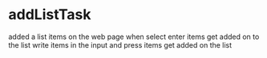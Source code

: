 # addListTask

added a list items on the web page
when select enter 
items get added on to the list
write items in the input and press
items get added on the list
